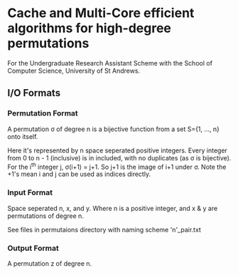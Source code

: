 # Cache and Multi-Core efficient algorithms for high-degree permutations

For the Undergraduate Research Assistant Scheme with the School of Computer Science, University of St Andrews.

## I/O Formats

### Permutation Format

A permutation σ of degree n is a bijective function from a set S={1, ..., n} onto itself.

Here it's represented by n space seperated positive integers. Every integer from 0 to n - 1 (inclusive) is in included, with no duplicates (as σ is bijective). For the i<sup>th</sup> integer j, σ(i+1) = j+1. So j+1 is the image of i+1 under σ. Note the +1's mean i and j can be used as indices directly.

### Input Format

Space seperated n, x, and y. Where n is a positive integer, and x & y are permutations of degree n.

See files in permutaions directory with naming scheme 'n'_pair.txt

### Output Format

A permutation z of degree n.
